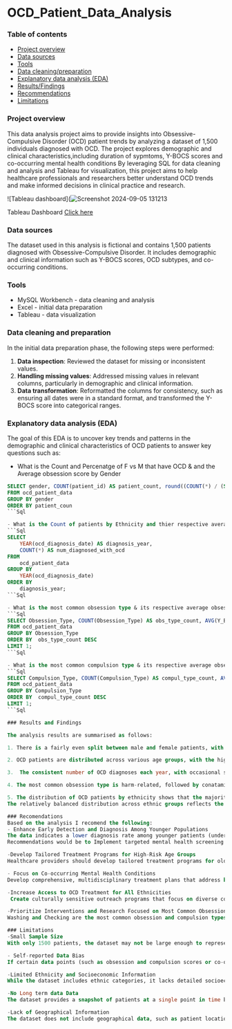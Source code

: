 # OCD_Patient_Data_Analysis

### Table of contents
- [Project overview](#project-overview)
- [Data sources](#data-sources)
- [Tools](#tools)
- [Data cleaning/preparation](#data-cleaning-and-preparation)
- [Explanatory data analysis (EDA)](#explanatory-data-analysis-EDA)
- [Results/Findings](#results-and-findings)
- [Recommendations](#recommendations)
- [Limitations](#limitations)

### Project overview
This data analysis project aims to provide insights into Obsessive-Compulsive Disorder (OCD) patient trends by analyzing a  dataset of 1,500 individuals diagnosed with OCD. The project explores demographic and clinical characteristics,including duration of sypmtoms,  Y-BOCS scores and co-occurring mental health conditions By leveraging SQL for data cleaning and analysis and Tableau for visualization, this project aims to help healthcare professionals and researchers better understand OCD trends and make informed decisions in clinical practice and research.

![Tableau dashboard](![Screenshot 2024-09-05 131213](https://github.com/user-attachments/assets/6bd9363f-0b29-4397-89eb-49526d7e5b8c)

Tableau Dashboard [Click here](https://public.tableau.com/app/profile/sinthuya.sivasubramaniam/viz/OCD_17255044776680/Dashboard1?publish=yes)

### Data sources
The dataset used in this analysis is fictional and contains 1,500 patients diagnosed with Obsessive-Compulsive Disorder. It includes demographic and clinical information such as Y-BOCS scores, OCD subtypes, and co-occurring conditions.

### Tools
- MySQL Workbench - data cleaning and analysis
- Excel - initial data preparation
- Tableau - data visualization

### Data cleaning and preparation
In the initial data preparation phase, the following steps were performed:
1. **Data inspection**: Reviewed the dataset for missing or inconsistent values.
2. **Handling missing values**: Addressed missing values in relevant columns, particularly in demographic and clinical information.
3. **Data transformation**: Reformatted the columns for consistency, such as ensuring all dates were in a standard format, and transformed the Y-BOCS score into categorical ranges.

### Explanatory data analysis (EDA)
The goal of this EDA is to uncover key trends and patterns in the demographic and clinical characteristics of OCD patients to answer key questions such as: 
- What is the Count and Percenatge of F vs M that have OCD & and the Average obsession score by Gender
```Sql
SELECT gender, COUNT(patient_id) AS patient_count, round((COUNT(*) / (SELECT COUNT(*) FROM ocd_patient_data) * 100),2) AS percentage_pct, round(AVG(Y_BOCS_Score_Obsessions),2) AS avg_obsession_score
FROM ocd_patient_data
GROUP BY gender
ORDER BY patient_coun
```Sql

- What is the Count of patients by Ethnicity and thier respective average obsession score?
```Sql
SELECT 
    YEAR(ocd_diagnosis_date) AS diagnosis_year,
    COUNT(*) AS num_diagnosed_with_ocd
FROM 
    ocd_patient_data
GROUP BY 
    YEAR(ocd_diagnosis_date)
ORDER BY 
    diagnosis_year;
```Sql

- What is the most common obsession type & its respective average obsession score?
```Sql
SELECT Obsession_Type, COUNT(Obsession_Type) AS obs_type_count, AVG(Y_BOCS_Score_Obsessions) AS avg_obs_score
FROM ocd_patient_data
GROUP BY Obsession_Type
ORDER BY  obs_type_count DESC
LIMIT 1;
```Sql

- What is the most common compulsion type & its respective average obsession score?
```Sql
SELECT Compulsion_Type, COUNT(Compulsion_Type) AS compul_type_count, AVG(Y_BOCS_Score_Obsessions) AS avg_obs_score
FROM ocd_patient_data
GROUP BY Compulsion_Type
ORDER BY  compul_type_count DESC
LIMIT 1;
```Sql

### Results and Findings

The analysis results are summarised as follows:

1. There is a fairly even split between male and female patients, with 747 females and 753 males diagnosed with OCD. Both genders have an average age of approximately 46.9 years. The average duration of symptoms is around 121-122.5 months for both genders, indicating prolonged periods of suffering before diagnosis. The average obsession score is 19.7 for males and 19.6 for females. The similar scores between genders reflect comparable OCD severity.

2. OCD patients are distributed across various age groups, with the highest concentration in the 70+ age group, followed by 20-25 and 50-55. Younger patients under 20 have the lowest numbers of diagnoses, potentially suggesting that OCD is either underdiagnosed in younger populations or tends to manifest more prominently with age.

3.  The consistent number of OCD diagnoses each year, with occasional spikes in diagnoses around 2016, 2019, and 2020. The number tends to fluctuate between 10 and 25 patients per month. The year 2023 shows a sharp decline, possibly because of incomplete data for the year. There is a higher number of patients who are diagnosed with both Depression and Anxiety disorders, showing a strong correlation between these conditions and OCD.

4. The most common obsession type is harm-related, followed by conatamination and religious. The most common compulsion type is Washing, followed closely by Counting and Checking.

5. The distribution of OCD patients by ethnicity shows that the majority of patients are Caucasian (398), followed by Hispanic (392), Asian (386), and African (324) ethnicities.
The relatively balanced distribution across ethnic groups reflects the widespread nature of OCD across diverse populations.

### Recomendations
Based on the analysis I recomend the following:
- Enhance Early Detection and Diagnosis Among Younger Populations
The data indicates a lower diagnosis rate among younger patients (under 20 years old). OCD often begins in adolescence, but the low diagnosis rate may indicate underdiagnosis in this age group.
Recommendations would be to Implement targeted mental health screening programs in schools and pediatric clinics to improve early detection of OCD. Increasing awareness among parents, teachers, and healthcare professionals can help identify early symptoms and lead to timely intervention.

-Develop Tailored Treatment Programs for High-Risk Age Groups
Healthcare providers should develop tailored treatment programs for older adults (70+) that address the challenges of long-term OCD and co-occurring mental health conditions like depression and anxiety.

- Focus on Co-occurring Mental Health Conditions
Develop comprehensive, multidisciplinary treatment plans that address both OCD and its common co-occurring conditions. Mental health professionals should work closely with patients to simultaneously manage depression and anxiety symptoms to improve overall treatment outcomes.

-Increase Access to OCD Treatment for All Ethnicities
 Create culturally sensitive outreach programs that focus on diverse communities, ensuring that individuals from all ethnic backgrounds can access OCD treatment and mental health services. This may include providing language-specific resources, education on OCD in culturally appropriate ways, and ensuring that healthcare providers are trained to offer inclusive care.

-Prioritize Interventions and Research Focused on Most Common Obsessions and Compulsions
Washing and Checking are the most common obsession and compulsion types among OCD patients. Addressing these specific behaviors can significantly improve the quality of life for many individuals. Educational programs and self-help tools tailored to these behaviors could be beneficial, as well as focusing research on why these obsession types are so prevalent and research to evaluate the long-term effectiveness of different therapies.

### Limitations
-Small Sample Size
With only 1500 patients, the dataset may not be large enough to represent the full spectrum of OCD symptoms, treatment responses, or demographic variation. The limited sample size can skew results and limit the generalizability of the findings to broader populations.

- Self-reported Data Bias
If certain data points (such as obsession and compulsion scores or co-occurring conditions) were collected through self-reporting, they may be subject to recall bias or inaccuracies. Patients may not accurately remember or assess their symptoms, leading to potential distortions in the data.

-Limited Ethnicity and Socioeconomic Information
While the dataset includes ethnic categories, it lacks detailed socioeconomic data (e.g., income, education, occupation), which can play a significant role in healthcare access and outcomes. Without these variables, the analysis may miss important factors contributing to OCD diagnosis and treatment disparities across different populations.

-No Long term data Data
The dataset provides a snapshot of patients at a single point in time but does not include longitudinal data to track the progression of symptoms, treatment response, or recurrence of OCD over time. Long-term patterns, such as remission and relapse, cannot be studied without long term data.

-Lack of Geographical Information
The dataset does not include geographical data, such as patient location or access to mental health services. Understanding geographic trends in OCD diagnosis and treatment could provide valuable insights into service disparities and regional differences in mental health care access. Without this, it’s difficult to identify potential service gaps or regional patterns in the prevalence of OCD.



